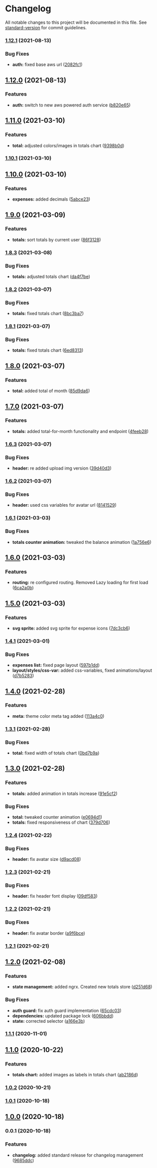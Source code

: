 # Changelog

All notable changes to this project will be documented in this file. See [standard-version](https://github.com/conventional-changelog/standard-version) for commit guidelines.

### [1.12.1](https://github.com/SarrasDon/Roomies-monorepo/compare/v1.12.0...v1.12.1) (2021-08-13)


### Bug Fixes

* **auth:** fixed base aws url ([2082fc1](https://github.com/SarrasDon/Roomies-monorepo/commit/2082fc17c42bab7f0b428bcaab6c4e18db9fa66f))

## [1.12.0](https://github.com/SarrasDon/Roomies-monorepo/compare/v1.11.0...v1.12.0) (2021-08-13)


### Features

* **auth:** switch to new aws powered auth service ([b820e65](https://github.com/SarrasDon/Roomies-monorepo/commit/b820e65a282e43d2a31e0bde5e9879cf4da84118))

## [1.11.0](https://github.com/SarrasDon/Roomies-monorepo/compare/v1.10.1...v1.11.0) (2021-03-10)


### Features

* **total:** adjusted colors/images in totals chart ([9398b0d](https://github.com/SarrasDon/Roomies-monorepo/commit/9398b0d230b466518a6dc84ca8384235a4f0dd5f))

### [1.10.1](https://github.com/SarrasDon/Roomies-monorepo/compare/v1.10.0...v1.10.1) (2021-03-10)

## [1.10.0](https://github.com/SarrasDon/Roomies-monorepo/compare/v1.9.0...v1.10.0) (2021-03-10)


### Features

* **expenses:** added decimals ([5abce23](https://github.com/SarrasDon/Roomies-monorepo/commit/5abce23adeedb1af02666878a45ed7a26d0dbe37))

## [1.9.0](https://github.com/SarrasDon/Roomies-monorepo/compare/v1.8.3...v1.9.0) (2021-03-09)


### Features

* **totals:** sort totals by current user ([86f3128](https://github.com/SarrasDon/Roomies-monorepo/commit/86f312825218f45e91e2db7ceb1015d5aa3f45e4))

### [1.8.3](https://github.com/SarrasDon/Roomies-monorepo/compare/v1.8.2...v1.8.3) (2021-03-08)


### Bug Fixes

* **totals:** adjusted totals chart ([da4f7be](https://github.com/SarrasDon/Roomies-monorepo/commit/da4f7bed6995536517d9347e0d493e861756bc8c))

### [1.8.2](https://github.com/SarrasDon/Roomies-monorepo/compare/v1.8.1...v1.8.2) (2021-03-07)


### Bug Fixes

* **totals:** fixed totals chart ([8bc3ba7](https://github.com/SarrasDon/Roomies-monorepo/commit/8bc3ba7372cf3d627ce3dc8ff593d4e5712c9547))

### [1.8.1](https://github.com/SarrasDon/Roomies-monorepo/compare/v1.8.0...v1.8.1) (2021-03-07)


### Bug Fixes

* **totals:** fixed totals chart ([6ed8313](https://github.com/SarrasDon/Roomies-monorepo/commit/6ed83134fe0e9a11c03523763fbe7eef4bc7b822))

## [1.8.0](https://github.com/SarrasDon/Roomies-monorepo/compare/v1.7.0...v1.8.0) (2021-03-07)


### Features

* **total:** added total of month ([85d9da6](https://github.com/SarrasDon/Roomies-monorepo/commit/85d9da69eb5167e2244106c1761e7a2edbd066bf))

## [1.7.0](https://github.com/SarrasDon/Roomies-monorepo/compare/v1.6.3...v1.7.0) (2021-03-07)


### Features

* **totals:** added total-for-month functionality and endpoint ([4feeb28](https://github.com/SarrasDon/Roomies-monorepo/commit/4feeb286cc9d502db686e476b013f9f44106537d))

### [1.6.3](https://github.com/SarrasDon/Roomies-monorepo/compare/v1.6.2...v1.6.3) (2021-03-07)


### Bug Fixes

* **header:** re added upload img version ([39d40d3](https://github.com/SarrasDon/Roomies-monorepo/commit/39d40d3fd79fc8e415a0de8cdaaab08ad4713fb8))

### [1.6.2](https://github.com/SarrasDon/Roomies-monorepo/compare/v1.6.1...v1.6.2) (2021-03-07)


### Bug Fixes

* **header:** used css variables for avatar url ([8141529](https://github.com/SarrasDon/Roomies-monorepo/commit/8141529ccb7d2621440d3c5a4d627f98a55aa5ee))

### [1.6.1](https://github.com/SarrasDon/Roomies-monorepo/compare/v1.6.0...v1.6.1) (2021-03-03)


### Bug Fixes

* **totals counter animation:** tweaked the balance animation ([1a756e6](https://github.com/SarrasDon/Roomies-monorepo/commit/1a756e6ed6ae1a8dd110e501ba0ba0c9a12e3a0a))

## [1.6.0](https://github.com/SarrasDon/Roomies-monorepo/compare/v1.5.0...v1.6.0) (2021-03-03)


### Features

* **routing:** re configured routing. Removed Lazy loading for first load ([6ca2a0b](https://github.com/SarrasDon/Roomies-monorepo/commit/6ca2a0bce531b7361bf2ad06b9fcef4a5ead89ad))

## [1.5.0](https://github.com/SarrasDon/Roomies-monorepo/compare/v1.4.1...v1.5.0) (2021-03-03)


### Features

* **svg sprite:** added svg sprite for expense icons ([7dc3cb6](https://github.com/SarrasDon/Roomies-monorepo/commit/7dc3cb6e691668b8f2986265dd7349f643823eec))

### [1.4.1](https://github.com/SarrasDon/Roomies-monorepo/compare/v1.4.0...v1.4.1) (2021-03-01)


### Bug Fixes

* **expenses list:** fixed page layout ([597b1dd](https://github.com/SarrasDon/Roomies-monorepo/commit/597b1dd49566218dfbe334cf548c3a27aabc4d4b))
* **layout/styles/css-var:** added css-variables, fixed animations/layout ([d7b5283](https://github.com/SarrasDon/Roomies-monorepo/commit/d7b5283167149a7dabe1b55300e746951f5da33d))

## [1.4.0](https://github.com/SarrasDon/Roomies-monorepo/compare/v1.3.1...v1.4.0) (2021-02-28)


### Features

* **meta:** theme color meta tag added ([113a4c0](https://github.com/SarrasDon/Roomies-monorepo/commit/113a4c0fec51d15e4e9b93ae08991d77f1ac5755))

### [1.3.1](https://github.com/SarrasDon/Roomies-monorepo/compare/v1.3.0...v1.3.1) (2021-02-28)


### Bug Fixes

* **total:** fixed width of totals chart ([0bd7b9a](https://github.com/SarrasDon/Roomies-monorepo/commit/0bd7b9ab1e64dae995e5d580d5a5f9be0711603b))

## [1.3.0](https://github.com/SarrasDon/Roomies-monorepo/compare/v1.2.4...v1.3.0) (2021-02-28)


### Features

* **totals:** added animation in totals increase ([91e5cf2](https://github.com/SarrasDon/Roomies-monorepo/commit/91e5cf207bef99006d19f36f329f446bd43a4968))


### Bug Fixes

* **total:** tweaked counter animation ([e0694d1](https://github.com/SarrasDon/Roomies-monorepo/commit/e0694d11336e131c035bcac64ad9af6d90fb951e))
* **totals:** fixed responsiveness of chart ([379d706](https://github.com/SarrasDon/Roomies-monorepo/commit/379d706f9fd0028cf7c2694d3c71c6a15f90e095))

### [1.2.4](https://github.com/SarrasDon/Roomies-monorepo/compare/v1.2.3...v1.2.4) (2021-02-22)


### Bug Fixes

* **header:** fix avatar size ([d9acd08](https://github.com/SarrasDon/Roomies-monorepo/commit/d9acd087e64080341c6d8b482ab90b03d0c530cc))

### [1.2.3](https://github.com/SarrasDon/Roomies-monorepo/compare/v1.2.2...v1.2.3) (2021-02-21)


### Bug Fixes

* **header:** fix header font display ([09df583](https://github.com/SarrasDon/Roomies-monorepo/commit/09df583b769c9d207b2a5eec97f9327473bcd22d))

### [1.2.2](https://github.com/SarrasDon/Roomies-monorepo/compare/v1.2.1...v1.2.2) (2021-02-21)


### Bug Fixes

* **header:** fix avatar border ([a9f6bce](https://github.com/SarrasDon/Roomies-monorepo/commit/a9f6bce1b56f05cc872cba0ee8528f08f745c1c4))

### [1.2.1](https://github.com/SarrasDon/Roomies-monorepo/compare/v1.2.0...v1.2.1) (2021-02-21)

## [1.2.0](https://github.com/SarrasDon/Roomies-monorepo/compare/v1.1.1...v1.2.0) (2021-02-08)


### Features

* **state management:** added ngrx. Created new totals store ([d251d68](https://github.com/SarrasDon/Roomies-monorepo/commit/d251d687c56e148be4f46bd5a8945feedc3ce88e))


### Bug Fixes

* **auth guard:** fix auth guard implementation ([65cdc03](https://github.com/SarrasDon/Roomies-monorepo/commit/65cdc0345fca356a6a9d5ec6042dac8e0a99a319))
* **dependencies:** updated package lock ([606bbdd](https://github.com/SarrasDon/Roomies-monorepo/commit/606bbdddddafbb53345135993e3064b23212441d))
* **state:** corrected selector ([a166e3b](https://github.com/SarrasDon/Roomies-monorepo/commit/a166e3b0893410b5a84170e49cf142d2d409381c))

### [1.1.1](https://github.com/SarrasDon/Roomies-monorepo/compare/v1.1.0...v1.1.1) (2020-11-01)

## [1.1.0](https://github.com/SarrasDon/Roomies-monorepo/compare/v1.0.2...v1.1.0) (2020-10-22)


### Features

* **totals chart:** added images as labels in totals chart ([ab2186d](https://github.com/SarrasDon/Roomies-monorepo/commit/ab2186dbe1b4bf754b46d79fc387d5d2e365b166))

### [1.0.2](https://github.com/SarrasDon/Roomies-monorepo/compare/v1.0.1...v1.0.2) (2020-10-21)

### [1.0.1](https://github.com/SarrasDon/Roomies-monorepo/compare/v1.0.0...v1.0.1) (2020-10-18)

## [1.0.0](https://github.com/SarrasDon/Roomies-monorepo/compare/v0.0.1...v1.0.0) (2020-10-18)

### 0.0.1 (2020-10-18)


### Features

* **changelog:** added standard release for changelog management ([9685ddc](https://github.com/SarrasDon/Roomies-monorepo/commit/9685ddcfc44dae577d2d059cce7b2476e9fb49d9))
